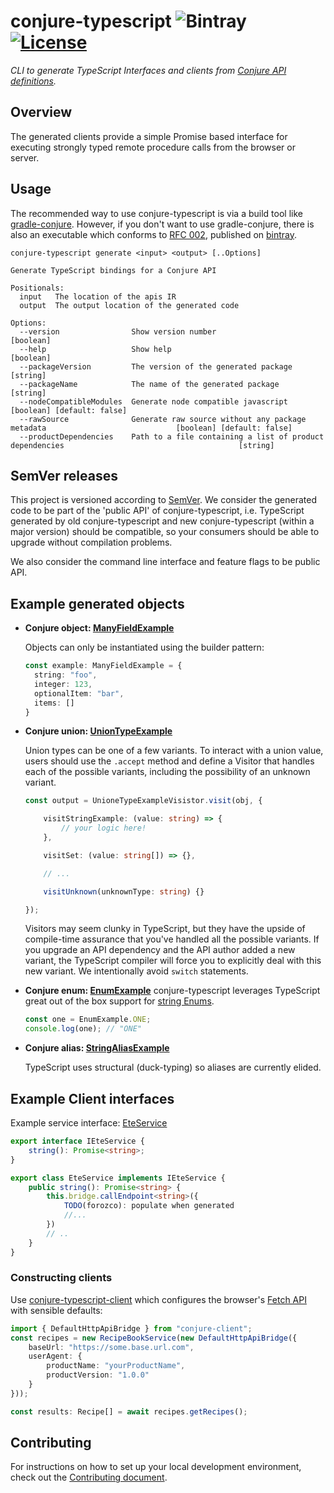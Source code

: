 
# conjure-typescript ![Bintray](https://img.shields.io/bintray/v/palantir/releases/conjure-typescript.svg) [![License](https://img.shields.io/badge/License-Apache%202.0-lightgrey.svg)](https://opensource.org/licenses/Apache-2.0)


_CLI to generate TypeScript Interfaces and clients from [Conjure API definitions](https://github.com/palantir/conjure)._

## Overview

The generated clients provide a simple Promise based interface for executing strongly typed remote procedure calls from
the browser or server.

## Usage
The recommended way to use conjure-typescript is via a build tool like [gradle-conjure](https://github.com/palantir/gradle-conjure). 
However, if you don't want to use gradle-conjure, there is also an executable which conforms to [RFC 002](https://github.com/palantir/conjure/blob/develop/rfc/002-contract-for-conjure-generators.md),  published on [bintray](https://bintray.com/palantir/releases/conjure-typescript).

```
conjure-typescript generate <input> <output> [..Options]

Generate TypeScript bindings for a Conjure API

Positionals:
  input   The location of the apis IR
  output  The output location of the generated code

Options:
  --version                Show version number                                                                           [boolean]
  --help                   Show help                                                                                     [boolean]
  --packageVersion         The version of the generated package                                                           [string]
  --packageName            The name of the generated package                                                              [string]
  --nodeCompatibleModules  Generate node compatible javascript                                          [boolean] [default: false]
  --rawSource              Generate raw source without any package metadata                             [boolean] [default: false]
  --productDependencies    Path to a file containing a list of product dependencies                                       [string]
```

## SemVer releases

This project is versioned according to [SemVer](https://semver.org/). We consider the generated code to be part of 
the 'public API' of conjure-typescript, i.e. TypeScript generated by old conjure-typescript and new 
conjure-typescript (within a major version) should be compatible, so your consumers should be able to upgrade without compilation problems.

We also consider the command line interface and feature flags to be public API.


## Example generated objects

- **Conjure object: [ManyFieldExample](./conjure-typescript-core/src/integrationInput/typescript/com/palantir/product/ManyFieldExample.typescript)**

  Objects can only be instantiated using the builder pattern:

    ```typescript
    const example: ManyFieldExample = {
      string: "foo",
      integer: 123,
      optionalItem: "bar",
      items: []
  }
    ```

- **Conjure union: [UnionTypeExample](./conjure-typescript-core/src/integrationInput/typescript/com/palantir/product/UnionTypeExample.typescript)**

    Union types can be one of a few variants. To interact with a union value, users should use the `.accept` method and define a Visitor that handles each of the possible variants, including the possibility of an unknown variant.

    ```typescript
    const output = UnioneTypeExampleVisistor.visit(obj, {

        visitStringExample: (value: string) => {
            // your logic here!
        },

        visitSet: (value: string[]) => {},

        // ...

        visitUnknown(unknownType: string) {}

    });
    ```

    Visitors may seem clunky in TypeScript, but they have the upside of compile-time assurance that you've handled all the possible variants.  If you upgrade an API dependency and the API author added a new variant, the TypeScript compiler will force you to explicitly deal with this new variant.  We intentionally avoid `switch` statements.

- **Conjure enum: [EnumExample](./conjure-typescript-core/src/integrationInput/typescript/com/palantir/product/EnumExample.typescript)**
    conjure-typescript leverages TypeScript great out of the box support for [string Enums](https://www.typescriptlang.org/docs/handbook/enums.html#string-enums).

  ```typescript
  const one = EnumExample.ONE;
  console.log(one); // "ONE"
  ```

- **Conjure alias: [StringAliasExample](./conjure-typescript-core/src/integrationInput/typescript/com/palantir/product/StringAliasExample.typescript)**

  TypeScript uses structural (duck-typing) so aliases are currently elided.

## Example Client interfaces

Example service interface: [EteService](./conjure-typescript-core/src/integrationInput/typescript/com/palantir/product/EteService.typescript)

```typescript
export interface IEteService {
    string(): Promise<string>;
}

export class EteService implements IEteService {
    public string(): Promise<string> {
        this.bridge.callEndpoint<string>({
            TODO(forozco): populate when generated
            //...
        })
        // ..
    }
}
```

### Constructing clients

Use [conjure-typescript-client](https://github.com/palantir/conjure-typescript-client) which configures the browser's [Fetch API](https://developer.mozilla.org/en-US/docs/Web/API/Fetch_API) with sensible defaults:

```typescript
import { DefaultHttpApiBridge } from "conjure-client";
const recipes = new RecipeBookService(new DefaultHttpApiBridge({
    baseUrl: "https://some.base.url.com",
    userAgent: {
        productName: "yourProductName",
        productVersion: "1.0.0"
    }
}));

const results: Recipe[] = await recipes.getRecipes();
```

## Contributing

For instructions on how to set up your local development environment, check out the [Contributing document](./CONTRIBUTING.md).

